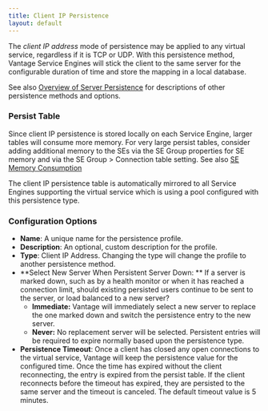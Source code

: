 ```yaml
---
title: Client IP Persistence
layout: default
---
```

The *client IP address* mode of persistence may be applied to any virtual service, regardless if it is TCP or UDP. With this persistence method, Vantage Service Engines will stick the client to the same server for the configurable duration of time and store the mapping in a local database.

See also <a href="overview-of-server-persistence">Overview of Server Persistence</a> for descriptions of other persistence methods and options.

### Persist Table

Since client IP persistence is stored locally on each Service Engine, larger tables will consume more memory.  For very large persist tables, consider adding additional memory to the SEs via the SE Group properties for SE memory and via the SE Group &gt; Connection table setting. See also <a href="se-memory-consumption">SE Memory Consumption</a>

The client IP persistence table is automatically mirrored to all Service Engines supporting the virtual service which is using a pool configured with this persistence type.

### Configuration Options

* **Name**:  A unique name for the persistence profile.
* **Description**:  An optional, custom description for the profile.
* **Type**:  Client IP Address.  Changing the type will change the profile to another persistence method.
* **Select New Server When Persistent Server Down: ** If a server is marked down, such as by a health monitor or when it has reached a connection limit, should existing persisted users continue to be sent to the server, or load balanced to a new server?  
    * **Immediate:**  Vantage will immediately select a new server to replace the one marked down and switch the persistence entry to the new server.
    * **Never:**  No replacement server will be selected. Persistent entries will be required to expire normally based upon the persistence type.
* **Persistence Timeout**:  Once a client has closed any open connections to the virtual service, Vantage will keep the persistence value for the configured time. Once the time has expired without the client reconnecting, the entry is expired from the persist table. If the client reconnects before the timeout has expired, they are persisted to the same server and the timeout is canceled. The default timeout value is 5 minutes. 